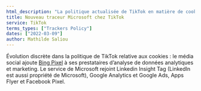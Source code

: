 ```yaml
---
html_description: "La politique actualisée de TikTok en matière de cookies inclut désormais Bing Pixel parmi ses fournisseurs de données d'analyse et de marketing, aux côtés de LinkedIn Insight Tag, Google Analytics, Google Ads, AppsFlyer et Facebook Pixel."
title: Nouveau traceur Microsoft chez TikTok
service: TikTok
terms_types: ["Trackers Policy"]
dates: ["2022-03-09"]
author: Mathilde Saliou
---
```


Évolution discrète dans la politique de TikTok relative aux cookies : le média social ajoute [Bing Pixel](https://github.com/OpenTermsArchive/france-versions/commit/b5f7e56ccfe38a03d9fcdeae9ce80e897c8f7333?short_path=d187ffa?short_path=d187ffa#diff-d187ffa99dddfb4f2bda567ea1fa79e37ab477ff82ddedc5dad3f18394d2f981) à ses prestataires d’analyse de données analytiques et marketing. Le service de Microsoft rejoint Linkedin Insight Tag (LinkedIn est aussi propriété de Microsoft), Google Analytics et Google Ads, Apps Flyer et Facebook Pixel.
